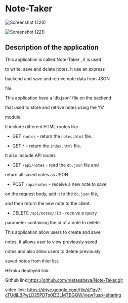 # Note-Taker
 
![Screenshot (220)](https://user-images.githubusercontent.com/65740871/92315290-9ca3ae80-efa0-11ea-917c-e9d6b7ce69f6.png)

![Screenshot (221)](https://user-images.githubusercontent.com/65740871/92315296-b7762300-efa0-11ea-9755-fd5e1f3d3bd7.png)


 ## Description of the application

 This application is called Note-Taker , it is used
 
  to write, save and delate notes. It use an express
  
   backend and save and retrive note data from JSON 
   
   file.

This application have a 'db.json' file on the backend

 that used to store and retrive notes using the 'fs' 
 
 module.

It include different HTML routes like 

* GET `/notes` -  return the `notes.html` file.

* GET `*` -  return the `index.html` file. 

It also include API routes 

* GET `/api/notes` - read the `db.json` file and 

return all saved notes as JSON.

  * POST `/api/notes` -  receive a new note to save 
  
  on the request body, add it to the `db.json` file, 
  
  and then return the new note to the client.


  * DELETE `/api/notes/:id` - receive a query 
  
  parameter containing the id of a note to delete. 
  
  This application allow users to create and save 
  
  notes, it allows user to view previously saved 
  
  notes and also allow users to delete previously 
  
  saved notes from thier list.



























HEroku deployed link:

GIthub link:https://github.com/metasabeya/Note-Taker.git

video link: https://drive.google.com/file/d/1qv7-cTUdjLBPwLD25PDTp0lZ3LMTBGQW/view?usp=sharing
